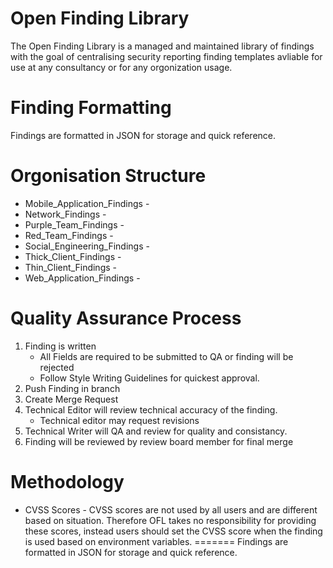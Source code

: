 # Open Finding Library

The Open Finding Library is a managed and maintained library of findings with the goal of centralising security reporting finding templates avliable for use at any consultancy or for any orgonization usage.

# Finding Formatting
Findings are formatted in JSON for storage and quick reference.

# Orgonisation Structure
- Mobile_Application_Findings -
- Network_Findings -
- Purple_Team_Findings -
- Red_Team_Findings -
- Social_Engineering_Findings -
- Thick_Client_Findings -
- Thin_Client_Findings -
- Web_Application_Findings -

# Quality Assurance Process
1. Finding is written
    - All Fields are required to be submitted to QA or finding will be rejected
    - Follow Style Writing Guidelines for quickest approval.
2. Push Finding in branch
3. Create Merge Request
4. Technical Editor will review technical accuracy of the finding.
    - Technical editor may request revisions
5. Technical Writer will QA and review for quality and consistancy.
6. Finding will be reviewed by review board member for final merge

# Methodology
- CVSS Scores - CVSS scores are not used by all users and are different based on situation. Therefore OFL takes no responsibility for providing these scores, instead users should set the CVSS score when the finding is used based on environment variables.
=======
Findings are formatted in JSON for storage and quick reference.
